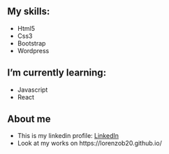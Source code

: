 <h2>My skills:</h2>
<ul>
  <li>Html5</li>
  <li>Css3</li>
  <li>Bootstrap</li>
  <li>Wordpress</li>
  </ul>

<h2> I’m currently learning:</h2>
<ul>
  <li>Javascript</li>
  <li>React</li>
</ul>

<h2>About me</h2>
<ul>
<li>This is my linkedin profile: <a href="https://www.linkedin.com/in/lorenzo-bartomioli-7a1754215/" title="LinkedIn" class="btn btn-linkedin btn-lg"><i class="fa fa-linkedin fa-fw"></i> LinkedIn</a> </li>
  <li> Look at my works on https://lorenzob20.github.io/ </li
</ul>

<!--
**LorenzoB20/LorenzoB20** is a ✨ _special_ ✨ repository because its `README.md` (this file) appears on your GitHub profile.

Here are some ideas to get you started:

- 🔭 I’m currently working on ...
- 🌱 I’m currently learning ...
- 👯 I’m looking to collaborate on ...
- 🤔 I’m looking for help with ...
- 💬 Ask me about ...
- 📫 How to reach me: ...
- 😄 Pronouns: ...
- ⚡ Fun fact: ...
-->
